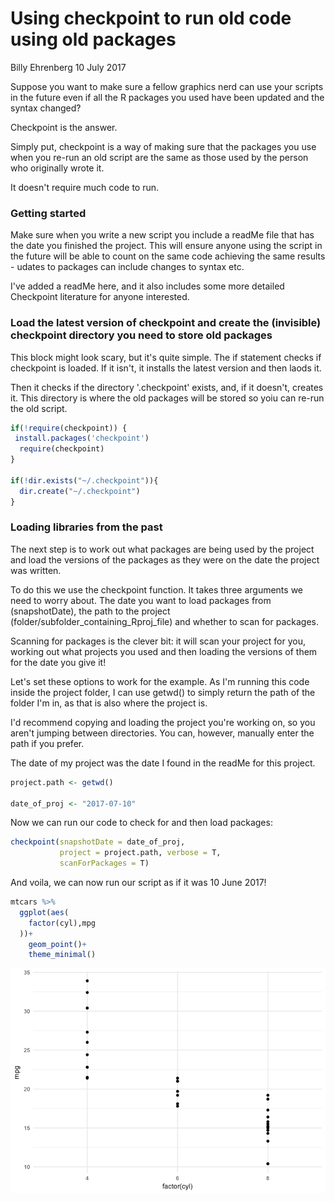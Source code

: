 Using checkpoint to run old code using old packages
================
Billy Ehrenberg
10 July 2017

Suppose you want to make sure a fellow graphics nerd can use your scripts in the future even if all the R packages you used have been updated and the syntax changed?

Checkpoint is the answer.

Simply put, checkpoint is a way of making sure that the packages you use when you re-run an old script are the same as those used by the person who originally wrote it.

It doesn't require much code to run.

<h3>
Getting started
</h3>
Make sure when you write a new script you include a readMe file that has the date you finished the project. This will ensure anyone using the script in the future will be able to count on the same code achieving the same results - udates to packages can include changes to syntax etc.

I've added a readMe here, and it also includes some more detailed Checkpoint literature for anyone interested.

<h3>
Load the latest version of checkpoint and create the (invisible) checkpoint directory you need to store old packages
</h3>
This block might look scary, but it's quite simple. The if statement checks if checkpoint is loaded. If it isn't, it installs the latest version and then laods it.

Then it checks if the directory '.checkpoint' exists, and, if it doesn't, creates it. This directory is where the old packages will be stored so yoiu can re-run the old script.

``` r
if(!require(checkpoint)) {
 install.packages('checkpoint')
  require(checkpoint)
}

if(!dir.exists("~/.checkpoint")){
  dir.create("~/.checkpoint")
}
```

<h3>
Loading libraries from the past
</h3>
The next step is to work out what packages are being used by the project and load the versions of the packages as they were on the date the project was written.

To do this we use the checkpoint function. It takes three arguments we need to worry about. The date you want to load packages from (snapshotDate), the path to the project (folder/subfolder\_containing\_Rproj\_file) and whether to scan for packages.

Scanning for packages is the clever bit: it will scan your project for you, working out what projects you used and then loading the versions of them for the date you give it!

Let's set these options to work for the example. As I'm running this code inside the project folder, I can use getwd() to simply return the path of the folder I'm in, as that is also where the project is.

I'd recommend copying and loading the project you're working on, so you aren't jumping between directories. You can, however, manually enter the path if you prefer.

The date of my project was the date I found in the readMe for this project.

``` r
project.path <- getwd()

date_of_proj <- "2017-07-10"
```

Now we can run our code to check for and then load packages:

``` r
checkpoint(snapshotDate = date_of_proj,
           project = project.path, verbose = T,
           scanForPackages = T)
```

And voila, we can now run our script as if it was 10 June 2017!

``` r
mtcars %>% 
  ggplot(aes(
    factor(cyl),mpg
  ))+
    geom_point()+
    theme_minimal()
```

![](using_checkpoint_files/figure-markdown_github-ascii_identifiers/unnamed-chunk-5-1.png)
